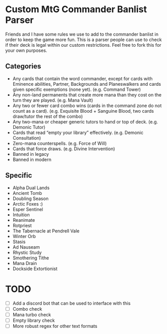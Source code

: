 # Custom MtG Commander Banlist Parser

Friends and I have some rules we use to add to the commander banlist in order to keep the game more fun. This is a parser people can use to check if their deck is legal within our custom restrictions. Feel free to fork this for your own purposes.

## Categories

- Any cards that contain the word commander, except for cards with Eminence abilities, Partner, Backgrounds and Planeswalkers and cards given specific exemptions (none yet). (e.g. Command Tower)
- Any non-land permanents that create more mana than they cost on the turn they are played. (e.g. Mana Vault)
- Any two or fewer card combo wins (cards in the command zone do not count as a card). (e.g. Exquisite Blood + Sanguine Blood, two cards draw/tutor the rest of the combo)
- Any two-mana or cheaper generic tutors to hand or top of deck. (e.g. Demonic Tutor)
- Cards that read “empty your library” effectively. (e.g. Demonic Consultation)
- Zero-mana counterspells. (e.g. Force of Will)
- Cards that force draws. (e.g. Divine Intervention)
- Banned in legacy
- Banned in modern

## Specific

- Alpha Dual Lands
- Ancient Tomb
- Doubling Season
- Arctic Foxes :\)
- Esper Sentinel
- Intuition
- Reanimate
- Rotpriest
- The Tabernacle at Pendrell Vale
- Winter Orb
- Stasis
- Ad Nauseam
- Rhystic Study
- Smothering Tithe
- Mana Drain
- Dockside Extortionist

# TODO

- [ ] Add a discord bot that can be used to interface with this
- [ ] Combo check
- [ ] Mana turbo check
- [ ] Empty library check
- [ ] More robust regex for other text formats
